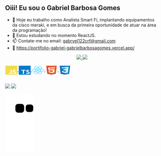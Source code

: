 ## Oiii! Eu sou o Gabriel Barbosa Gomes

- 🔭 Hoje eu trabalho como Analista Smart Fi, implantando equipamentos da cisco meraki, e em busca da primeira oportunidade de atuar na área da programação!
- 🌱 Estou estudando no momento ReactJS.
- 📫 Contate-me no email: gabryel122crf@gmail.com
- 💼 https://portifolio-gabriel-gabrielbarbosagomes.vercel.app/
<div align="center">
  <a href="https://github.com/GabrielBarbosaGomes">
  <img height="180em" src="https://github-readme-stats.vercel.app/api?username=GabrielBarbosaGomes&show_icons=true&theme=highcontrast&include_all_commits=true&count_private=true"/>
  <img height="180em" src="https://github-readme-stats.vercel.app/api/top-langs/?username=GabrielBarbosaGomes&layout=compact&langs_count=7&theme=highcontrast"/>
</div>
<div style="display: inline_block"><br>
  <img align="center" alt="Biel-Js" height="30" width="40" src="https://raw.githubusercontent.com/devicons/devicon/master/icons/javascript/javascript-plain.svg">
  <img align="center" alt="Biel-Ts" height="30" width="40" src="https://raw.githubusercontent.com/devicons/devicon/master/icons/typescript/typescript-plain.svg">
  <img align="center" alt="Biel-React" height="30" width="40" src="https://raw.githubusercontent.com/devicons/devicon/master/icons/react/react-original.svg">
  <img align="center" alt="Biel-HTML" height="30" width="40" src="https://raw.githubusercontent.com/devicons/devicon/master/icons/html5/html5-original.svg">
  <img align="center" alt="Biel-CSS" height="30" width="40" src="https://raw.githubusercontent.com/devicons/devicon/master/icons/css3/css3-original.svg">
</div>

  ##
  
 <div> 
  <a href = "mailto:gabryel122crf@gmail.com"><img src="https://img.shields.io/badge/-Gmail-%23333?style=for-the-badge&logo=gmail&logoColor=white" target="_blank"></a>
  <a href="https://www.linkedin.com/in/gabrielbarbosagomes/" target="_blank"><img src="https://img.shields.io/badge/-LinkedIn-%230077B5?style=for-the-badge&logo=linkedin&logoColor=white" target="_blank"></a> 
  
   ![Snake animation](https://github.com/GabrielBarbosaGomes/GabrielBarbosaGomes/blob/output/github-contribution-grid-snake.svg)
 </div>
